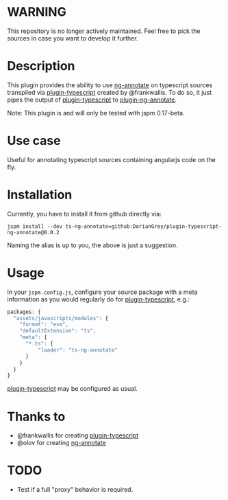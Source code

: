 # WARNING
This repository is no longer actively maintained. Feel free to pick the sources in case you want to develop it further.

# Description
This plugin provides the ability to use [ng-annotate](https://github.com/olov/ng-annotate) on typescript sources transpiled via [plugin-typescript](https://github.com/frankwallis/plugin-typescript) created by @frankwallis. To do so, it just pipes the output of [plugin-typescript](https://github.com/frankwallis/plugin-typescript) to [plugin-ng-annotate](https://github.com/DorianGrey/plugin-ng-annotate).

Note: This plugin is and will only be tested with jspm 0.17-beta.
# Use case
Useful for annotating typescript sources containing angularjs code on the fly.
# Installation
Currently, you have to install it from github directly via:

```jspm install --dev ts-ng-annotate=github:DorianGrey/plugin-typescript-ng-annotate@0.0.2```

Naming the alias is up to you, the above is just a suggestion.

# Usage
In your `jspm.config.js`, configure your source package with a meta information as you would regularly do for [plugin-typescript](https://github.com/frankwallis/plugin-typescript), e.g.:
```javascript
packages: {
  "assets/javascripts/modules": {
    "format": "esm",
    "defaultExtension": "ts",
    "meta": {
      "*.ts": {
          "loader": "ts-ng-annotate"
      }
    }
  }
}
```
[plugin-typescript](https://github.com/frankwallis/plugin-typescript) may be configured as usual.

# Thanks to
- @frankwallis for creating [plugin-typescript](https://github.com/frankwallis/plugin-typescript)
- @olov for creating [ng-annotate](https://github.com/olov/ng-annotate)

# TODO
- Test if a full "proxy" behavior is required.



